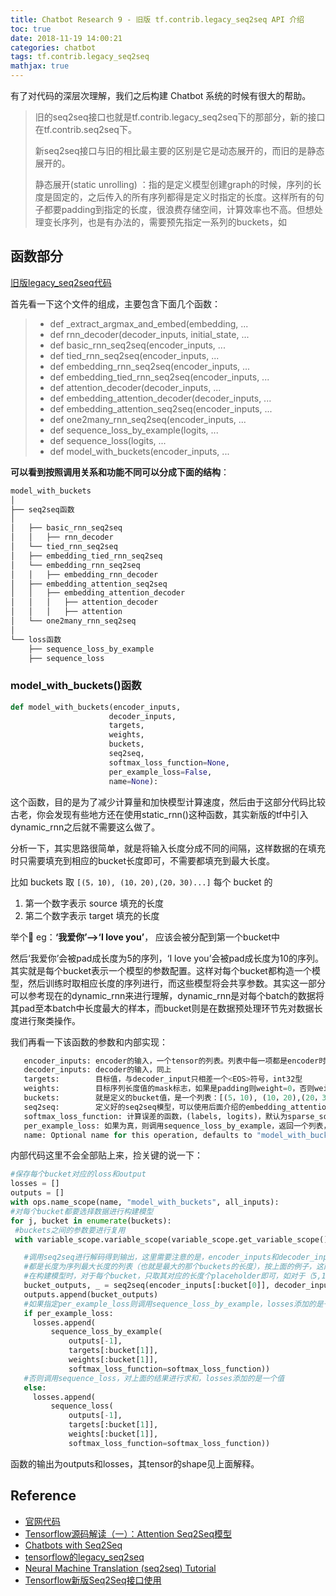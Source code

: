 ```yaml
---
title: Chatbot Research 9 - 旧版 tf.contrib.legacy_seq2seq API 介绍
toc: true
date: 2018-11-19 14:00:21
categories: chatbot
tags: tf.contrib.legacy_seq2seq
mathjax: true
---
```


有了对代码的深层次理解，我们之后构建 Chatbot 系统的时候有很大的帮助。

<!-- more -->

> 旧的seq2seq接口也就是tf.contrib.legacy_seq2seq下的那部分，新的接口在tf.contrib.seq2seq下。
>
> 新seq2seq接口与旧的相比最主要的区别是它是动态展开的，而旧的是静态展开的。
>
> 静态展开(static unrolling) ：指的是定义模型创建graph的时候，序列的长度是固定的，之后传入的所有序列都得是定义时指定的长度。这样所有的句子都要padding到指定的长度，很浪费存储空间，计算效率也不高。但想处理变长序列，也是有办法的，需要预先指定一系列的buckets，如

## 函数部分

[旧版legacy_seq2seq代码][2]

首先看一下这个文件的组成，主要包含下面几个函数：

> - def _extract\_argmax\_and\_embed(embedding, ...
> - def rnn\_decoder(decoder\_inputs, initial\_state, ...
> - def basic\_rnn\_seq2seq(encoder\_inputs, ... 
> - def tied\_rnn\_seq2seq(encoder\_inputs, ...
> - def embedding\_rnn\_seq2seq(encoder\_inputs, ...
> - def embedding\_tied\_rnn\_seq2seq(encoder\_inputs, ...
> - def attention\_decoder(decoder_inputs, ...
> - def embedding\_attention\_decoder(decoder\_inputs, ...
> - def embedding\_attention\_seq2seq(encoder\_inputs, ...
> - def one2many\_rnn\_seq2seq(encoder\_inputs, ...
> - def sequence\_loss\_by\_example(logits, ...
> - def sequence\_loss(logits, ...
> - def model\_with\_buckets(encoder\_inputs, ...

**可以看到按照调用关系和功能不同可以分成下面的结构**：

```py
model_with_buckets
│
├── seq2seq函数
│   
│   ├── basic_rnn_seq2seq
│   │   ├── rnn_decoder
│   └── tied_rnn_seq2seq
│   ├── embedding_tied_rnn_seq2seq
│   └── embedding_rnn_seq2seq
│   │   ├── embedding_rnn_decoder
│   ├── embedding_attention_seq2seq
│   │   ├── embedding_attention_decoder
│   │   │   ├── attention_decoder
│   │   │   ├── attention
│   └── one2many_rnn_seq2seq
│   
└── loss函数
    ├── sequence_loss_by_example
    ├── sequence_loss
```

### model_with_buckets()函数

```py
def model_with_buckets(encoder_inputs,
                      decoder_inputs,
                      targets,
                      weights,
                      buckets,
                      seq2seq,
                      softmax_loss_function=None,
                      per_example_loss=False,
                      name=None):
```

这个函数，目的是为了减少计算量和加快模型计算速度，然后由于这部分代码比较古老，你会发现有些地方还在使用static_rnn()这种函数，其实新版的tf中引入dynamic_rnn之后就不需要这么做了。

分析一下，其实思路很简单，就是将输入长度分成不同的间隔，这样数据的在填充时只需要填充到相应的bucket长度即可，不需要都填充到最大长度。

比如 buckets 取 `[(5，10), (10，20),(20，30)...]` 每个 bucket 的

1. 第一个数字表示 source 填充的长度
2. 第二个数字表示 target 填充的长度

举个🌰 eg：**‘我爱你’-->‘I love you’**， 应该会被分配到第一个bucket中

然后‘我爱你’会被pad成长度为5的序列，‘I love you’会被pad成长度为10的序列。其实就是每个bucket表示一个模型的参数配置。这样对每个bucket都构造一个模型，然后训练时取相应长度的序列进行，而这些模型将会共享参数。其实这一部分可以参考现在的dynamic_rnn来进行理解，dynamic_rnn是对每个batch的数据将其pad至本batch中长度最大的样本，而bucket则是在数据预处理环节先对数据长度进行聚类操作。

我们再看一下该函数的参数和内部实现：

```py
   encoder_inputs: encoder的输入，一个tensor的列表。列表中每一项都是encoder时的一个词（batch）。
   decoder_inputs: decoder的输入，同上
   targets:        目标值，与decoder_input只相差一个<EOS>符号，int32型
   weights:        目标序列长度值的mask标志，如果是padding则weight=0，否则weight=1
   buckets:        就是定义的bucket值，是一个列表：[(5，10), (10，20),(20，30)...]
   seq2seq:        定义好的seq2seq模型，可以使用后面介绍的embedding_attention_seq2seq，embedding_rnn_seq2seq，basic_rnn_seq2seq等
   softmax_loss_function: 计算误差的函数，(labels, logits)，默认为sparse_softmax_cross_entropy_with_logits
   per_example_loss: 如果为真，则调用sequence_loss_by_example，返回一个列表，其每个元素就是一个样本的loss值。如果为假，则调用sequence_loss函数，对一个batch的样本只返回一个求和的loss值，具体见后面的分析
   name: Optional name for this operation, defaults to "model_with_buckets".
```

内部代码这里不会全部贴上来，捡关键的说一下：

```py
#保存每个bucket对应的loss和output    
losses = []
outputs = []
with ops.name_scope(name, "model_with_buckets", all_inputs):
#对每个bucket都要选择数据进行构建模型
for j, bucket in enumerate(buckets):
 #buckets之间的参数要进行复用
 with variable_scope.variable_scope(variable_scope.get_variable_scope(), reuse=True if j > 0 else None):

   #调用seq2seq进行解码得到输出，这里需要注意的是，encoder_inputs和decoder_inputs是定义好的placeholder，
   #都是长度为序列最大长度的列表（也就是最大的那个buckets的长度），按上面的例子，这两个placeholder分别是长度为20和30的列表。
   #在构建模型时，对于每个bucket，只取其对应的长度个placeholder即可，如对于（5,10）这个bucket，就取前5/10个placeholder进行构建模型
   bucket_outputs, _ = seq2seq(encoder_inputs[:bucket[0]], decoder_inputs[:bucket[1]])
   outputs.append(bucket_outputs)
   #如果指定per_example_loss则调用sequence_loss_by_example，losses添加的是一个batch_size大小的列表
   if per_example_loss:
     losses.append(
         sequence_loss_by_example(
             outputs[-1],
             targets[:bucket[1]],
             weights[:bucket[1]],
             softmax_loss_function=softmax_loss_function))
   #否则调用sequence_loss，对上面的结果进行求和，losses添加的是一个值
   else:
     losses.append(
         sequence_loss(
             outputs[-1],
             targets[:bucket[1]],
             weights[:bucket[1]],
             softmax_loss_function=softmax_loss_function))
```

函数的输出为outputs和losses，其tensor的shape见上面解释。
                              
## Reference

- [官网代码](https://github.com/tensorflow/tensorflow/blob/r1.4/tensorflow/contrib/legacy_seq2seq/python/ops/seq2seq.py)
- [Tensorflow源码解读（一）：Attention Seq2Seq模型](https://zhuanlan.zhihu.com/p/27769667)
- [Chatbots with Seq2Seq](http://complx.me/2016-06-28-easy-seq2seq/)
- [tensorflow的legacy_seq2seq](https://lan2720.github.io/2017/03/10/tensorflow%E7%9A%84legacy-seq2seq/)
- [Neural Machine Translation (seq2seq) Tutorial](https://github.com/tensorflow/nmt#tips--tricks)
- [Tensorflow新版Seq2Seq接口使用][1]

[1]: https://blog.csdn.net/thriving_fcl/article/details/74165062
[2]: https://github.com/tensorflow/tensorflow/blob/r1.4/tensorflow/contrib/legacy_seq2seq/python/ops/seq2seq.py


